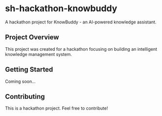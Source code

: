 # sh-hackathon-knowbuddy

A hackathon project for KnowBuddy - an AI-powered knowledge assistant.

## Project Overview

This project was created for a hackathon focusing on building an intelligent knowledge management system.

## Getting Started

Coming soon...

## Contributing

This is a hackathon project. Feel free to contribute!